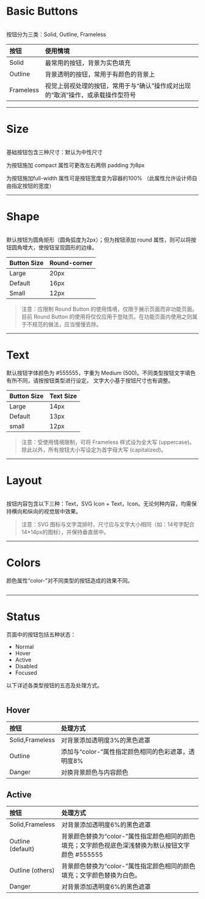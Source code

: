 # Basic Buttons

<img class="div-right" src="/static/image/sc-guideline/button-01.png" alt="">

按钮分为三类：Solid, Outline, Frameless

| 按钮       | 使用情境 |
| :--- | :--- |
| Solid     | 最常用的按钮，背景为实色填充        |
| Outline   | 背景透明的按钮，常用于有颜色的背景上 |
| Frameless | 视觉上弱视处理的按钮，常用于与“确认”操作成对出现的“取消”操作，或承载操作型符号 |

---

# Size

<img class="div-right" src="/static/image/sc-guideline/button-02.png" alt="">

基础按钮包含三种尺寸：默认为中性尺寸  

为按钮施加 compact 属性可更改左右两侧 padding 为8px  

为按钮施加full-width 属性可是按钮宽度变为容器的100% （此属性允许设计师自由指定按钮的宽度）

---

# Shape

<img class="div-right" src="/static/image/sc-guideline/button-03.png" alt="">

默认按钮为圆角矩形（圆角弧度为2px）；但为按钮添加 round 属性，则可以将按钮圆角增大，使按钮呈现圆形的边缘。

| Button Size | Round-corner |
| :--- |:--- |
| Large | 20px | 
| Default | 16px |
| Small | 12px |

> 注意：应限制 Round Button 的使用情境，仅限于展示页面而非功能页面。目前 Round Button 的使用将仅仅应用于登陆页。在功能页面内使用之则属于不规范的做法，应当慢慢去除。

---

# Text

默认按钮字体颜色为 #555555，字重为 Medium (500)。不同类型按钮文字填色有所不同，请按按钮类型进行设定。
文字大小基于按钮尺寸也有调整。

| Button Size | Text Size |
| :--- | :--- |
| Large | 14px |
| Default | 13px |
| small | 12px |

> 注意：受使用情境限制，可将 Frameless 样式设为全大写 (uppercase)。除此以外，所有按钮大小写设定为首字母大写 (capitalized)。

---

# Layout

<img class="div-right" src="/static/image/sc-guideline/button-04.png" alt="">

按钮内容包含以下三种：Text，SVG Icon + Text，Icon。无论何种内容，均需保持横向和纵向的视觉居中效果。

> 注意：SVG 图标与文字混排时，尺寸应与文字大小相同（如：14号字配合14*14px的图标），并保持垂直居中。

---

# Colors

颜色属性“color-”对不同类型的按钮造成的效果不同。

<img class="div-center" src="/static/image/sc-guideline/button-05.png" alt="">


---

# Status

页面中的按钮包括五种状态：

* Normal
* Hover 
* Active
* Disabled
* Focused

以下详述各类型按钮的五态及处理方式。

<img class="div-right" src="/static/image/sc-guideline/button-06.png" alt="">

## Hover

| 按钮 | 处理方式 |
| :--- | :--- |
| Solid,Frameless | 对背景添加透明度3%的黑色遮罩 |
| Outline | 添加与“color-”属性指定颜色相同的色彩遮罩，透明度8% |
| Danger | 对换背景颜色与内容颜色 |

## Active

| 按钮 | 处理方式 |
| :--- | :--- |
| Solid,Frameless | 对背景添加透明度6%的黑色遮罩 |
| Outline (default) | 背景颜色替换为“color-”属性指定颜色相同的颜色填充；文字颜色视底色深浅替换为默认按钮文字颜色 #555555 |
| Outline (others) | 背景颜色替换为“color-”属性指定颜色相同的颜色填充；文字颜色替换为白色。 |
| Danger | 对背景添加透明度6%的黑色遮罩 |











